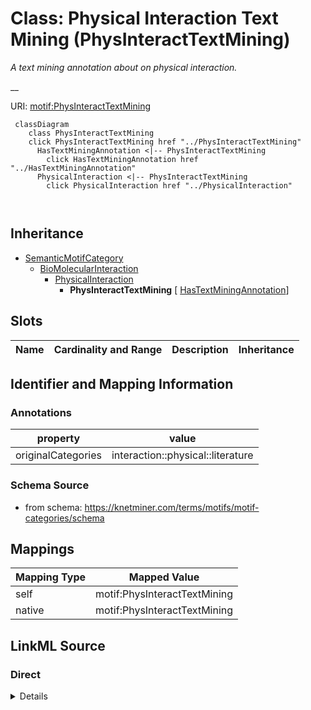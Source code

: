 

# Class: Physical Interaction Text Mining (PhysInteractTextMining) 


_A text mining annotation about on physical interaction._

__





URI: [motif:PhysInteractTextMining](https://knetminer.com/terms/motifs/motif-categories/PhysInteractTextMining)






```mermaid
 classDiagram
    class PhysInteractTextMining
    click PhysInteractTextMining href "../PhysInteractTextMining"
      HasTextMiningAnnotation <|-- PhysInteractTextMining
        click HasTextMiningAnnotation href "../HasTextMiningAnnotation"
      PhysicalInteraction <|-- PhysInteractTextMining
        click PhysicalInteraction href "../PhysicalInteraction"
      
      
```





## Inheritance
* [SemanticMotifCategory](SemanticMotifCategory.md)
    * [BioMolecularInteraction](BioMolecularInteraction.md)
        * [PhysicalInteraction](PhysicalInteraction.md)
            * **PhysInteractTextMining** [ [HasTextMiningAnnotation](HasTextMiningAnnotation.md)]



## Slots

| Name | Cardinality and Range | Description | Inheritance |
| ---  | --- | --- | --- |









## Identifier and Mapping Information





### Annotations

| property | value |
| --- | --- |
| originalCategories | interaction::physical::literature |




### Schema Source


* from schema: https://knetminer.com/terms/motifs/motif-categories/schema




## Mappings

| Mapping Type | Mapped Value |
| ---  | ---  |
| self | motif:PhysInteractTextMining |
| native | motif:PhysInteractTextMining |







## LinkML Source

<!-- TODO: investigate https://stackoverflow.com/questions/37606292/how-to-create-tabbed-code-blocks-in-mkdocs-or-sphinx -->

### Direct

<details>
```yaml
name: PhysInteractTextMining
annotations:
  originalCategories:
    tag: originalCategories
    value: interaction::physical::literature
description: 'A text mining annotation about on physical interaction.

  '
title: Physical Interaction Text Mining
notes:
- 'original category no: 2.8'
from_schema: https://knetminer.com/terms/motifs/motif-categories/schema
is_a: PhysicalInteraction
mixins:
- HasTextMiningAnnotation

```
</details>

### Induced

<details>
```yaml
name: PhysInteractTextMining
annotations:
  originalCategories:
    tag: originalCategories
    value: interaction::physical::literature
description: 'A text mining annotation about on physical interaction.

  '
title: Physical Interaction Text Mining
notes:
- 'original category no: 2.8'
from_schema: https://knetminer.com/terms/motifs/motif-categories/schema
is_a: PhysicalInteraction
mixins:
- HasTextMiningAnnotation

```
</details>